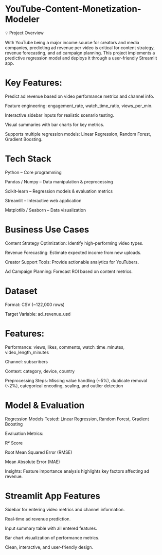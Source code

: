 # YouTube-Content-Monetization-Modeler

💡 Project Overview

With YouTube being a major income source for creators and media companies, predicting ad revenue per video is critical for content strategy, revenue forecasting, and ad campaign planning. This project implements a predictive regression model and deploys it through a user-friendly Streamlit app.

# Key Features:

Predict ad revenue based on video performance metrics and channel info.

Feature engineering: engagement_rate, watch_time_ratio, views_per_min.

Interactive sidebar inputs for realistic scenario testing.

Visual summaries with bar charts for key metrics.

Supports multiple regression models: Linear Regression, Random Forest, Gradient Boosting.

# Tech Stack

Python – Core programming

Pandas / Numpy – Data manipulation & preprocessing

Scikit-learn – Regression models & evaluation metrics

Streamlit – Interactive web application

Matplotlib / Seaborn – Data visualization

# Business Use Cases

Content Strategy Optimization: Identify high-performing video types.

Revenue Forecasting: Estimate expected income from new uploads.

Creator Support Tools: Provide actionable analytics for YouTubers.

Ad Campaign Planning: Forecast ROI based on content metrics.

# Dataset

Format: CSV (~122,000 rows)

Target Variable: ad_revenue_usd

# Features:

Performance: views, likes, comments, watch_time_minutes, video_length_minutes

Channel: subscribers

Context: category, device, country

Preprocessing Steps: Missing value handling (~5%), duplicate removal (~2%), categorical encoding, scaling, and outlier detection

# Model & Evaluation

Regression Models Tested: Linear Regression, Random Forest, Gradient Boosting

Evaluation Metrics:

R² Score

Root Mean Squared Error (RMSE)

Mean Absolute Error (MAE)

Insights: Feature importance analysis highlights key factors affecting ad revenue.

# Streamlit App Features

Sidebar for entering video metrics and channel information.

Real-time ad revenue prediction.

Input summary table with all entered features.

Bar chart visualization of performance metrics.

Clean, interactive, and user-friendly design.
